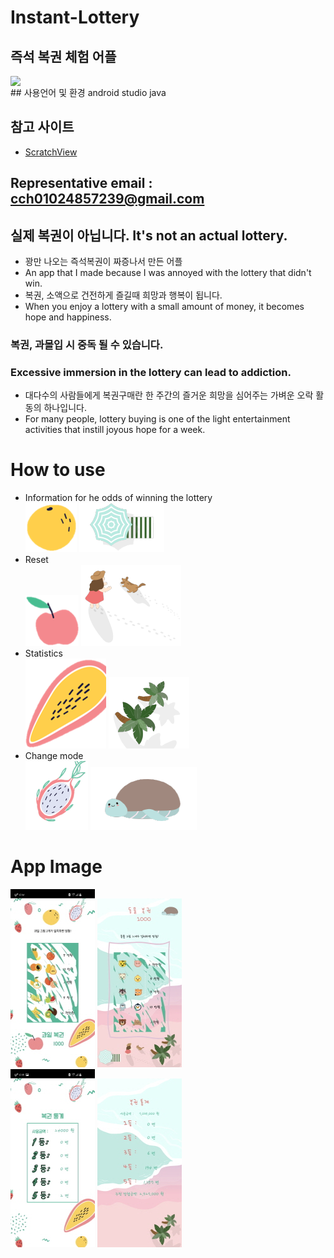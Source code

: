 # Instant-Lottery
## 즉석 복권 체험 어플
<img src="https://hits.seeyoufarm.com/api/count/incr/badge.svg?url=https://github.com/cch230/Instant-Lottery" style="display: block; object-fit: cover; border-radius: 1px; width: 100px; pointer-events: auto;">
## 사용언어 및 환경
android studio  
java

## 참고 사이트
* [ScratchView](https://github.com/D-clock/ScratchView)

Representative email : cch01024857239@gmail.com
---

## 실제 복권이 아닙니다. It's not an actual lottery.
* 꽝만 나오는 즉석복권이 짜증나서 만든 어플  
* An app that I made because I was annoyed with the lottery that didn't win.  
* 복권, 소액으로 건전하게 즐길때 희망과 행복이 됩니다. 
* When you enjoy a lottery with a small amount of money, it becomes hope and happiness.  

### 복권, 과몰입 시 중독 될 수 있습니다.
### Excessive immersion in the lottery can lead to addiction.
* 대다수의 사람들에게 복권구매란 한 주간의 즐거운 희망을 심어주는 가벼운 오락 활동의 하나입니다.  
* For many people, lottery buying is one of the light entertainment activities that instill joyous hope for a week.

# How to use

* Information for he odds of winning the lottery    
![UI](https://github.com/cch230/Instant-Lottery/blob/main/app_image/info.png) ![UI](https://github.com/cch230/Instant-Lottery/blob/main/app_image/info2.png)  
* Reset  
![UI](https://github.com/cch230/Instant-Lottery/blob/main/app_image/reset.png) ![UI](https://github.com/cch230/Instant-Lottery/blob/main/app_image/reset2.png)  
* Statistics  
![UI](https://github.com/cch230/Instant-Lottery/blob/main/app_image/rank.png) ![UI](https://github.com/cch230/Instant-Lottery/blob/main/app_image/rank2.png)  
* Change mode  
![UI](https://github.com/cch230/Instant-Lottery/blob/main/app_image/mode.png) ![UI](https://github.com/cch230/Instant-Lottery/blob/main/app_image/mode3.png)  
  
# App Image
![UI](https://github.com/cch230/Instant-Lottery/blob/main/app_image/KakaoTalk_20210301_183530926.jpg) ![UI](https://github.com/cch230/Instant-Lottery/blob/main/app_image/KakaoTalk_20220113_164416969_02.jpg)  
![UI](https://github.com/cch230/Instant-Lottery/blob/main/app_image/KakaoTalk_20210301_183530926_01.jpg) ![UI](https://github.com/cch230/Instant-Lottery/blob/main/app_image/KakaoTalk_20220113_164416969_01.jpg)  
